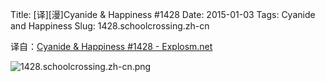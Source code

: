 Title: [译][漫]Cyanide & Happiness #1428
Date: 2015-01-03
Tags: Cyanide and Happiness
Slug: 1428.schoolcrossing.zh-cn

译自：[Cyanide & Happiness #1428 - Explosm.net](http://explosm.net/comics/1428/)


![1428.schoolcrossing.zh-cn.png](/static/images/comics/1428.schoolcrossing.zh-cn.png)
